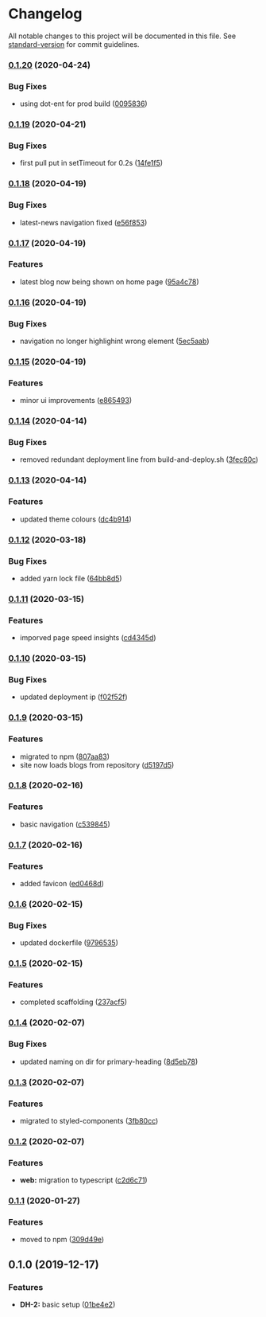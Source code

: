 # Changelog

All notable changes to this project will be documented in this file. See [standard-version](https://github.com/conventional-changelog/standard-version) for commit guidelines.

### [0.1.20](https://github.com/polaroidkidd/dle.dev/compare/v0.1.19...v0.1.20) (2020-04-24)


### Bug Fixes

* using dot-ent for prod build ([0095836](https://github.com/polaroidkidd/dle.dev/commit/009583679c9661c8570ae25c9499de0e73ac0da9))

### [0.1.19](https://github.com/polaroidkidd/dle.dev/compare/v0.1.18...v0.1.19) (2020-04-21)


### Bug Fixes

* first pull put in setTimeout for 0.2s ([14fe1f5](https://github.com/polaroidkidd/dle.dev/commit/14fe1f55c74aed7480a2023d79089bbb547a7be0))

### [0.1.18](https://github.com/polaroidkidd/dle.dev/compare/v0.1.17...v0.1.18) (2020-04-19)


### Bug Fixes

* latest-news navigation fixed ([e56f853](https://github.com/polaroidkidd/dle.dev/commit/e56f853e515d561dc0ba2588077058965a96e861))

### [0.1.17](https://github.com/polaroidkidd/dle.dev/compare/v0.1.16...v0.1.17) (2020-04-19)


### Features

* latest blog now being shown on home page ([95a4c78](https://github.com/polaroidkidd/dle.dev/commit/95a4c78b9e39ec016035081934cfdeed9b3b7709))

### [0.1.16](https://github.com/polaroidkidd/dle.dev/compare/v0.1.15...v0.1.16) (2020-04-19)


### Bug Fixes

* navigation no longer highlighint wrong element ([5ec5aab](https://github.com/polaroidkidd/dle.dev/commit/5ec5aab6ea09263d694b722409df78eb85006a7e))

### [0.1.15](https://github.com/polaroidkidd/dle.dev/compare/v0.1.14...v0.1.15) (2020-04-19)


### Features

* minor ui improvements ([e865493](https://github.com/polaroidkidd/dle.dev/commit/e8654935abef270310e12f4df321e7b28c64d6ad))

### [0.1.14](https://github.com/polaroidkidd/dle.dev/compare/v0.1.13...v0.1.14) (2020-04-14)


### Bug Fixes

* removed redundant deployment line from build-and-deploy.sh ([3fec60c](https://github.com/polaroidkidd/dle.dev/commit/3fec60c9749e669842388b3fffa1de418f29ffca))

### [0.1.13](https://github.com/polaroidkidd/dle.dev/compare/v0.1.12...v0.1.13) (2020-04-14)


### Features

* updated theme colours ([dc4b914](https://github.com/polaroidkidd/dle.dev/commit/dc4b9142c04e3ca145650f1a3714366dedf1b448))

### [0.1.12](https://github.com/polaroidkidd/dle.dev/compare/v0.1.11...v0.1.12) (2020-03-18)


### Bug Fixes

* added yarn lock file ([64bb8d5](https://github.com/polaroidkidd/dle.dev/commit/64bb8d5fd7a7dc66beabd1ba154eadcc82193020))

### [0.1.11](https://github.com/polaroidkidd/dle.dev/compare/v0.1.10...v0.1.11) (2020-03-15)


### Features

* imporved page speed insights ([cd4345d](https://github.com/polaroidkidd/dle.dev/commit/cd4345d0de5fbb87541f463a3870de2c34cc5b33))

### [0.1.10](https://github.com/polaroidkidd/dle.dev/compare/v0.1.9...v0.1.10) (2020-03-15)


### Bug Fixes

* updated deployment ip ([f02f52f](https://github.com/polaroidkidd/dle.dev/commit/f02f52f56852d7991de9a0ab738da8c854235b68))

### [0.1.9](https://github.com/polaroidkidd/dle.dev/compare/v0.1.8...v0.1.9) (2020-03-15)


### Features

* migrated to npm ([807aa83](https://github.com/polaroidkidd/dle.dev/commit/807aa83d2fd54bd28584157eaa4773e99ee79e23))
* site now loads blogs from repository ([d5197d5](https://github.com/polaroidkidd/dle.dev/commit/d5197d57d9e97c2511d859eff04029a28c84a92e))

### [0.1.8](https://github.com/polaroidkidd/dle.dev/compare/v0.1.7...v0.1.8) (2020-02-16)


### Features

* basic navigation ([c539845](https://github.com/polaroidkidd/dle.dev/commit/c5398451eafc8f6dbd42ceca5887e33e431f53e9))

### [0.1.7](https://github.com/polaroidkidd/dle.dev/compare/v0.1.6...v0.1.7) (2020-02-16)


### Features

* added favicon ([ed0468d](https://github.com/polaroidkidd/dle.dev/commit/ed0468d5ce0c34b46f59011b05489c9d87107304))

### [0.1.6](https://github.com/polaroidkidd/dle.dev/compare/v0.1.5...v0.1.6) (2020-02-15)


### Bug Fixes

* updated dockerfile ([9796535](https://github.com/polaroidkidd/dle.dev/commit/979653501b4205ddb0d9e5f19c14f62f32ca18b6))

### [0.1.5](https://github.com/polaroidkidd/dle.dev/compare/v0.1.4...v0.1.5) (2020-02-15)


### Features

* completed scaffolding ([237acf5](https://github.com/polaroidkidd/dle.dev/commit/237acf5e1bf9135c03844086616fadd853eee9d0))

### [0.1.4](https://github.com/polaroidkidd/dle.dev/compare/v0.1.3...v0.1.4) (2020-02-07)


### Bug Fixes

* updated naming on dir for primary-heading ([8d5eb78](https://github.com/polaroidkidd/dle.dev/commit/8d5eb78984016d2aadec775a82e02b79e8b5acfd))

### [0.1.3](https://github.com/polaroidkidd/dle.dev/compare/v0.1.2...v0.1.3) (2020-02-07)


### Features

* migrated to styled-components ([3fb80cc](https://github.com/polaroidkidd/dle.dev/commit/3fb80cc14a31c71dab00ce07214dca74b3f529c5))

### [0.1.2](https://github.com/polaroidkidd/dle.dev/compare/v0.1.1...v0.1.2) (2020-02-07)


### Features

* **web:** migration to typescript ([c2d6c71](https://github.com/polaroidkidd/dle.dev/commit/c2d6c71c33de0381334c370d96f004f7180659a4))

### [0.1.1](https://github.com/polaroidkidd/dle.dev/compare/v0.1.0...v0.1.1) (2020-01-27)


### Features

* moved to npm ([309d49e](https://github.com/polaroidkidd/dle.dev/commit/309d49ed045837ae47ce1ce35531243e4207adc3))

## 0.1.0 (2019-12-17)


### Features

* **DH-2:** basic setup ([01be4e2](https://github.com/polaroidkidd/dle.dev/commit/01be4e2f40dd3fb2b4fe79ba86c8c099c3f861ba))
